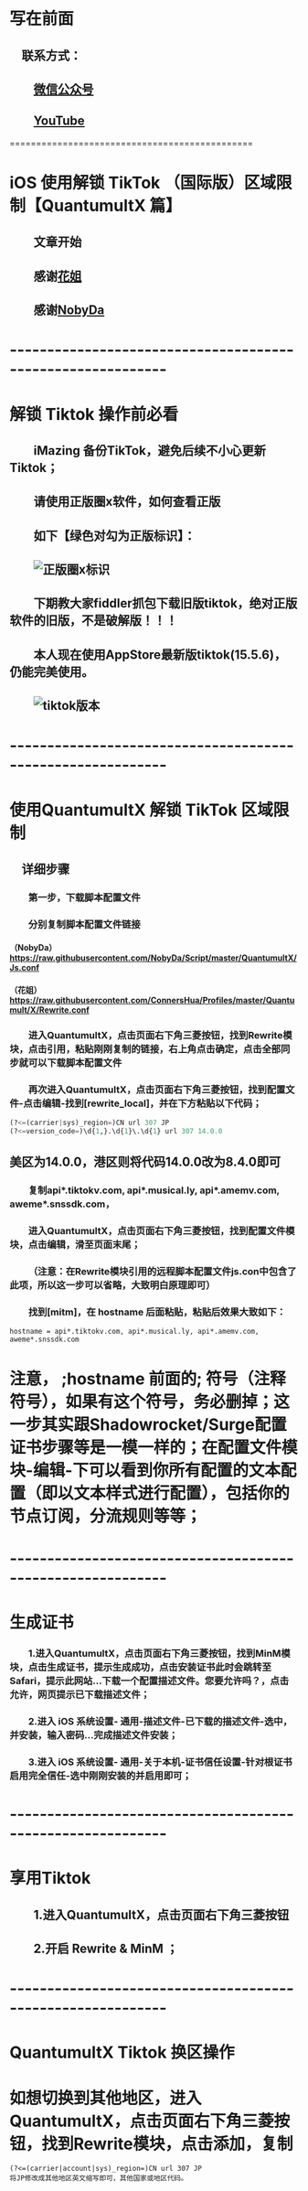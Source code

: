 #

# 写在前面

## &emsp;联系方式：  

## &emsp;&emsp;<u>[微信公众号](https://raw.githubusercontent.com/ssooenftzero/0X/master/YouTube/icon/%E5%BE%AE%E4%BF%A1%E5%85%AC%E4%BC%97%E5%8F%B7.JPG)</u>

## &emsp;&emsp;<u>[YouTube](https://www.youtube.com/channel/UCS6QM2n96qXmqURNikf3ceA?view_as=subscriber)</u>
==============================================		
#

# iOS 使用解锁 TikTok （国际版）区域限制【QuantumultX 篇】

## &emsp;&emsp;文章开始

## &emsp;&emsp;感谢[花姐](https://github.com/ConnersHua/Profiles)

## &emsp;&emsp;感谢[NobyDa](https://github.com/NobyDa)

# -----------------------------------------------------------

# 解锁 Tiktok 操作前必看

## &emsp;&emsp;iMazing 备份TikTok，避免后续不小心更新Tiktok；

## &emsp;&emsp;请使用正版圈x软件，如何查看正版

## &emsp;&emsp;如下【绿色对勾为正版标识】：

## &emsp;&emsp;![正版圈x标识](https://raw.githubusercontent.com/ssooenftzero/0X/master/YouTube/icon/zbbs.png)

## &emsp;&emsp;下期教大家fiddler抓包下载旧版tiktok，绝对正版软件的旧版，不是破解版！！！

## &emsp;&emsp;本人现在使用AppStore最新版tiktok(15.5.6)，仍能完美使用。

## &emsp;&emsp;![tiktok版本](https://raw.githubusercontent.com/ssooenftzero/0X/master/YouTube/icon/tiktok.png)

# -----------------------------------------------------------

# 使用QuantumultX 解锁 TikTok 区域限制

## &emsp;详细步骤

### &emsp;&emsp;第一步，下载脚本配置文件

### &emsp;&emsp;分别复制脚本配置文件链接

#### （NobyDa） https://raw.githubusercontent.com/NobyDa/Script/master/QuantumultX/Js.conf

#### （花姐） https://raw.githubusercontent.com/ConnersHua/Profiles/master/Quantumult/X/Rewrite.conf

### &emsp;&emsp;进入QuantumultX，点击页面右下角三菱按钮，找到Rewrite模块，点击引用，粘贴刚刚复制的链接，右上角点击确定，点击全部同步就可以下载脚本配置文件

### &emsp;&emsp;再次进入QuantumultX，点击页面右下角三菱按钮，找到配置文件-点击编辑-找到[rewrite_local]，并在下方粘贴以下代码；

```python
(?<=(carrier|sys)_region=)CN url 307 JP
(?<=version_code=)\d{1,}.\d{1}\.\d{1} url 307 14.0.0
```

## 美区为14.0.0，港区则将代码14.0.0改为8.4.0即可

### &emsp;&emsp;复制api*.tiktokv.com, api*.musical.ly, api*.amemv.com, aweme*.snssdk.com，

### &emsp;&emsp;进入QuantumultX，点击页面右下角三菱按钮，找到配置文件模块，点击编辑，滑至页面末尾；

### &emsp;&emsp;（注意：在Rewrite模块引用的远程脚本配置文件js.con中包含了此项，所以这一步可以省略，大致明白原理即可）

### &emsp;&emsp;找到[mitm]，在 hostname 后面粘贴，粘贴后效果大致如下：

```
hostname = api*.tiktokv.com, api*.musical.ly, api*.amemv.com, aweme*.snssdk.com
```

# 注意， ;hostname 前面的; 符号（注释符号），如果有这个符号，务必删掉；这一步其实跟Shadowrocket/Surge配置证书步骤等是一模一样的；在配置文件模块-编辑-下可以看到你所有配置的文本配置（即以文本样式进行配置），包括你的节点订阅，分流规则等等；

# -----------------------------------------------------------

# 生成证书

### &emsp;&emsp;1.进入QuantumultX，点击页面右下角三菱按钮，找到MinM模块，点击生成证书，提示生成成功，点击安装证书此时会跳转至 Safari，提示此网站...下载一个配置描述文件。您要允许吗？，点击允许，网页提示已下载描述文件；

### &emsp;&emsp;2.进入 iOS 系统设置- 通用-描述文件-已下载的描述文件-选中，并安装，输入密码...完成描述文件安装；

### &emsp;&emsp;3.进入 iOS 系统设置- 通用-关于本机-证书信任设置-针对根证书启用完全信任-选中刚刚安装的并启用即可；

# -----------------------------------------------------------

# 享用Tiktok

## &emsp;&emsp;1.进入QuantumultX，点击页面右下角三菱按钮

## &emsp;&emsp;2.开启 Rewrite & MinM ；

# -----------------------------------------------------------
 
# QuantumultX Tiktok 换区操作

# 如想切换到其他地区，进入QuantumultX，点击页面右下角三菱按钮，找到Rewrite模块，点击添加，复制

```
(?<=(carrier|account|sys)_region=)CN url 307 JP
将JP修改成其他地区英文缩写即可，其他国家或地区代码。
```


